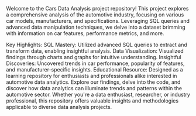 Welcome to the Cars Data Analysis project repository!
This project explores a comprehensive analysis of the automotive industry, focusing on various car models, manufacturers, and specifications. Leveraging SQL queries and advanced data manipulation techniques, we delve into a dataset brimming with information on car features, performance metrics, and more.

Key Highlights:
SQL Mastery: Utilized advanced SQL queries to extract and transform data, enabling insightful analysis.
Data Visualization: Visualized findings through charts and graphs for intuitive understanding.
Insightful Discoveries: Uncovered trends in car performance, popularity of features, and manufacturer-specific insights.
Educational Resource: Designed as a learning repository for enthusiasts and professionals alike interested in automotive data analytics.
Explore our findings, delve into the code, and discover how data analytics can illuminate trends and patterns within the automotive sector. Whether you're a data enthusiast, researcher, or industry professional, this repository offers valuable insights and methodologies applicable to diverse data analysis projects.
